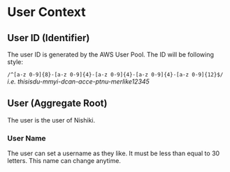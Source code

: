 # User Context

## User ID (Identifier)

The user ID is generated by the AWS User Pool.
The ID will be following style:

`/^[a-z 0-9]{8}-[a-z 0-9]{4}-[a-z 0-9]{4}-[a-z 0-9]{4}-[a-z 0-9]{12}$/`  
*i.e. thisisdu-mmyi-dcan-acce-ptnu-merlike12345*

## User (Aggregate Root)

The user is the user of Nishiki.

### User Name

The user can set a username as they like. It must be less than equal to 30 letters.
This name can change anytime.

